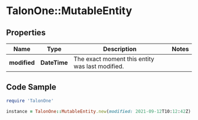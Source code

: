 # TalonOne::MutableEntity

## Properties

Name | Type | Description | Notes
------------ | ------------- | ------------- | -------------
**modified** | **DateTime** | The exact moment this entity was last modified. | 

## Code Sample

```ruby
require 'TalonOne'

instance = TalonOne::MutableEntity.new(modified: 2021-09-12T10:12:42Z)
```


